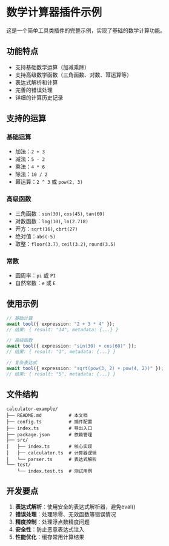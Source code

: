 # 数学计算器插件示例

这是一个简单工具类插件的完整示例，实现了基础的数学计算功能。

## 功能特点

- 支持基础数学运算（加减乘除）
- 支持高级数学函数（三角函数、对数、幂运算等）
- 表达式解析和计算
- 完善的错误处理
- 详细的计算历史记录

## 支持的运算

### 基础运算
- 加法：`2 + 3`
- 减法：`5 - 2`
- 乘法：`4 * 6`
- 除法：`10 / 2`
- 幂运算：`2 ^ 3` 或 `pow(2, 3)`

### 高级函数
- 三角函数：`sin(30)`, `cos(45)`, `tan(60)`
- 对数函数：`log(10)`, `ln(2.718)`
- 开方：`sqrt(16)`, `cbrt(27)`
- 绝对值：`abs(-5)`
- 取整：`floor(3.7)`, `ceil(3.2)`, `round(3.5)`

### 常数
- 圆周率：`pi` 或 `PI`
- 自然常数：`e` 或 `E`

## 使用示例

```typescript
// 基础计算
await tool({ expression: "2 + 3 * 4" });
// 结果: { result: "14", metadata: {...} }

// 高级函数
await tool({ expression: "sin(30) + cos(60)" });
// 结果: { result: "1", metadata: {...} }

// 复杂表达式
await tool({ expression: "sqrt(pow(3, 2) + pow(4, 2))" });
// 结果: { result: "5", metadata: {...} }
```

## 文件结构

```
calculator-example/
├── README.md          # 本文档
├── config.ts          # 插件配置
├── index.ts           # 导出入口
├── package.json       # 依赖管理
├── src/
│   ├── index.ts       # 核心实现
│   ├── calculator.ts  # 计算器逻辑
│   └── parser.ts      # 表达式解析
└── test/
    └── index.test.ts  # 测试用例
```

## 开发要点

1. **表达式解析**：使用安全的表达式解析器，避免eval()
2. **错误处理**：处理除零、无效函数等错误情况
3. **精度控制**：处理浮点数精度问题
4. **安全性**：防止恶意表达式注入
5. **性能优化**：缓存常用计算结果
